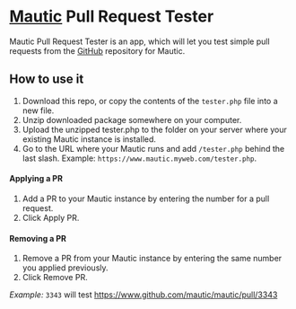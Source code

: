 # [Mautic](https://www.mautic.org/) Pull Request Tester

Mautic Pull Request Tester is an app, which will let you test simple pull requests from the [GitHub](https://www.github.com/mautic/mautic/pulls/) repository for Mautic.  

## How to use it

1. Download this repo, or copy the contents of the `tester.php` file into a new file.
2. Unzip downloaded package somewhere on your computer.
3. Upload the unzipped tester.php to the folder on your server where your existing Mautic instance is installed.
4. Go to the URL where your Mautic runs and add `/tester.php` behind the last slash. Example: `https://www.mautic.myweb.com/tester.php`.

#### Applying a PR
1. Add a PR to your Mautic instance by entering the number for a pull request.
2. Click Apply PR. 

#### Removing a PR
1. Remove a PR from your Mautic instance by entering the same number you applied previously.
2. Click Remove PR.


*Example:*
`3343` will test https://www.github.com/mautic/mautic/pull/3343
